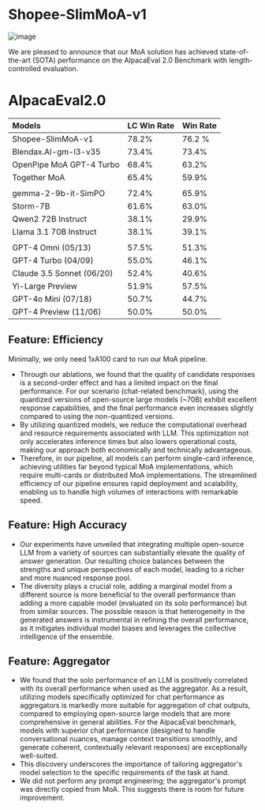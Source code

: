 # Shopee-SlimMoA-v1

![image](https://github.com/user-attachments/assets/794a6dbf-49a7-47ca-b77f-8c1e7b7361a9)


We are pleased to announce that our MoA solution has achieved state-of-the-art (SOTA) performance on the AlpacaEval 2.0 Benchmark with length-controlled evaluation.

# AlpacaEval2.0

| Models                    | **LC Win Rate** | **Win Rate** |
| :------------------------ | --------------- | ------------ |
| Shopee-SlimMoA-v1         | 78.2%           | 76.2 %       |
| Blendax.AI-gm-l3-v35      | 73.4%           | 73.4%        |
| OpenPipe MoA GPT-4 Turbo  | 68.4%           | 63.2%        |
| Together MoA              | 65.4%           | 59.9%        |
|                           |                 |              |
| gemma-2-9b-it-SimPO       | 72.4%           | 65.9%        |
| Storm-7B                  | 61.6%           | 63.0%        |
| Qwen2 72B Instruct        | 38.1%           | 29.9%        |
| Llama 3.1 70B Instruct    | 38.1%           | 39.1%        |
|                           |                 |              |
| GPT-4 Omni (05/13)        | 57.5%           | 51.3%        |
| GPT-4 Turbo (04/09)       | 55.0%           | 46.1%        |
| Claude 3.5 Sonnet (06/20) | 52.4%           | 40.6%        |
| Yi-Large Preview          | 51.9%           | 57.5%        |
| GPT-4o Mini (07/18)       | 50.7%           | 44.7%        |
| GPT-4 Preview (11/06)     | 50.0%           | 50.0%        |



## Feature: Efficiency

Minimally, we only need 1xA100 card to run our MoA pipeline.

- Through our ablations, we found that the quality of candidate responses is a second-order effect and has a limited impact on the final performance. For our scenario (chat-related benchmark), using the quantized versions of open-source large models (~70B) exhibit excellent response capabilities, and the final performance even increases slightly compared to using the non-quantized versions.
- By utilizing quantized models, we reduce the computational overhead and resource requirements associated with LLM. This optimization not only accelerates inference times but also lowers operational costs, making our approach both economically and technically advantageous.
- Therefore, in our pipeline, all models can perform single-card inference, achieving utilities far beyond typical MoA implementations, which require multi-cards or distributed MoA implementations. The streamlined efficiency of our pipeline ensures rapid deployment and scalability, enabling us to handle high volumes of interactions with remarkable speed.

## Feature: **High Accuracy**

- Our experiments have unveiled that integrating multiple open-source LLM from a variety of sources can substantially elevate the quality of answer generation. Our resulting choice balances between the strengths and unique perspectives of each model, leading to a richer and more nuanced response pool.
- The diversity plays a crucial role, adding a marginal model from a different source is more beneficial to the overall performance than adding a more capable model (evaluated on its solo performance) but from similar sources. The possible reason is that heterogeneity in the generated answers is instrumental in refining the overall performance, as it mitigates individual model biases and leverages the collective intelligence of the ensemble.

## Feature: **Aggregator**

- We found that the solo performance of an LLM is positively correlated with its overall performance when used as the aggregator. As a result, utilizing models specifically optimized for chat performance as aggregators is markedly more suitable for aggregation of chat outputs, compared to employing open-source large models that are more comprehensive in general abilities. For the AlpacaEval benchmark, models with superior chat performance (designed to handle conversational nuances, manage context transitions smoothly, and generate coherent, contextually relevant responses) are exceptionally well-suited.
- This discovery underscores the importance of tailoring aggregator's model selection to the specific requirements of the task at hand.
- We did not perform any prompt engineering; the aggregator's prompt was directly copied from MoA. This suggests there is room for future improvement.


